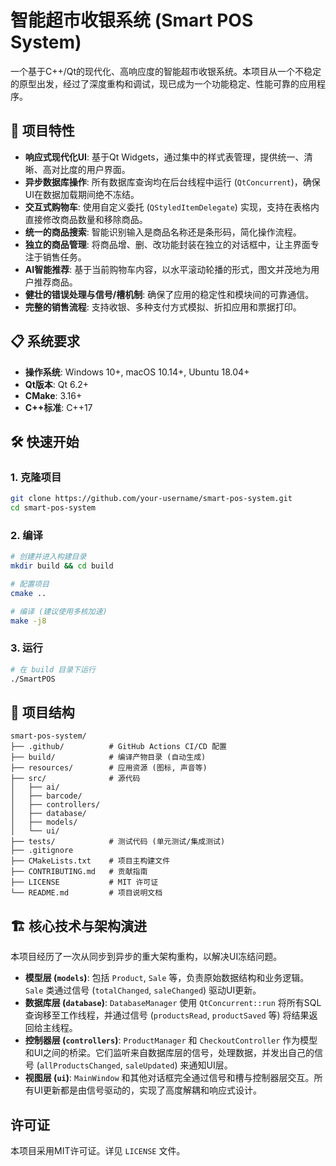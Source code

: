 # 智能超市收银系统 (Smart POS System)

一个基于C++/Qt的现代化、高响应度的智能超市收银系统。本项目从一个不稳定的原型出发，经过了深度重构和调试，现已成为一个功能稳定、性能可靠的应用程序。

## 🚀 项目特性

- **响应式现代化UI**: 基于Qt Widgets，通过集中的样式表管理，提供统一、清晰、高对比度的用户界面。
- **异步数据库操作**: 所有数据库查询均在后台线程中运行 (`QtConcurrent`)，确保UI在数据加载期间绝不冻结。
- **交互式购物车**: 使用自定义委托 (`QStyledItemDelegate`) 实现，支持在表格内直接修改商品数量和移除商品。
- **统一的商品搜索**: 智能识别输入是商品名称还是条形码，简化操作流程。
- **独立的商品管理**: 将商品增、删、改功能封装在独立的对话框中，让主界面专注于销售任务。
- **AI智能推荐**: 基于当前购物车内容，以水平滚动轮播的形式，图文并茂地为用户推荐商品。
- **健壮的错误处理与信号/槽机制**: 确保了应用的稳定性和模块间的可靠通信。
- **完整的销售流程**: 支持收银、多种支付方式模拟、折扣应用和票据打印。

## 📋 系统要求

- **操作系统**: Windows 10+, macOS 10.14+, Ubuntu 18.04+
- **Qt版本**: Qt 6.2+
- **CMake**: 3.16+
- **C++标准**: C++17

## 🛠️ 快速开始

### 1. 克隆项目

```bash
git clone https://github.com/your-username/smart-pos-system.git
cd smart-pos-system
```

### 2. 编译

```bash
# 创建并进入构建目录
mkdir build && cd build

# 配置项目
cmake ..

# 编译 (建议使用多核加速)
make -j8
```

### 3. 运行

```bash
# 在 build 目录下运行
./SmartPOS
```

## 📁 项目结构

```
smart-pos-system/
├── .github/          # GitHub Actions CI/CD 配置
├── build/            # 编译产物目录 (自动生成)
├── resources/        # 应用资源 (图标, 声音等)
├── src/              # 源代码
│   ├── ai/
│   ├── barcode/
│   ├── controllers/
│   ├── database/
│   ├── models/
│   └── ui/
├── tests/            # 测试代码 (单元测试/集成测试)
├── .gitignore
├── CMakeLists.txt    # 项目主构建文件
├── CONTRIBUTING.md   # 贡献指南
├── LICENSE           # MIT 许可证
└── README.md         # 项目说明文档
```

## 🏗️ 核心技术与架构演进

本项目经历了一次从同步到异步的重大架构重构，以解决UI冻结问题。

- **模型层 (`models`)**: 包括 `Product`, `Sale` 等，负责原始数据结构和业务逻辑。`Sale` 类通过信号 (`totalChanged`, `saleChanged`) 驱动UI更新。
- **数据库层 (`database`)**: `DatabaseManager` 使用 `QtConcurrent::run` 将所有SQL查询移至工作线程，并通过信号 (`productsRead`, `productSaved` 等) 将结果返回给主线程。
- **控制器层 (`controllers`)**: `ProductManager` 和 `CheckoutController` 作为模型和UI之间的桥梁。它们监听来自数据库层的信号，处理数据，并发出自己的信号 (`allProductsChanged`, `saleUpdated`) 来通知UI层。
- **视图层 (`ui`)**: `MainWindow` 和其他对话框完全通过信号和槽与控制器层交互。所有UI更新都是由信号驱动的，实现了高度解耦和响应式设计。

## 许可证

本项目采用MIT许可证。详见 `LICENSE` 文件。
